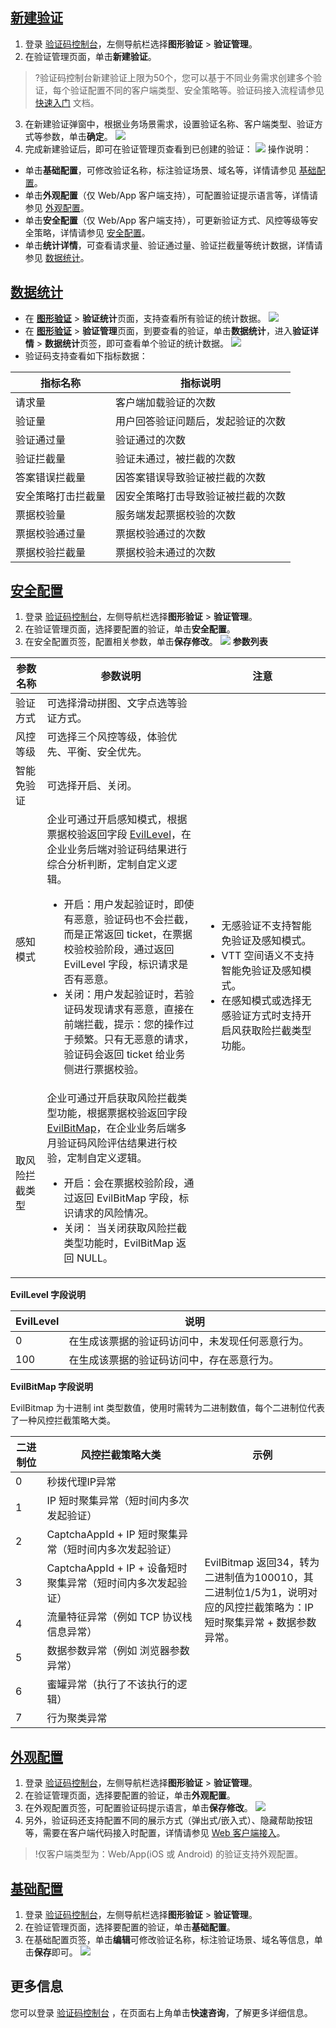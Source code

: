 ## [新建验证](id:xjyz)
1. 登录 [验证码控制台](https://console.cloud.tencent.com/captcha/graphical)，左侧导航栏选择**图形验证** > **验证管理**。
2. 在验证管理页面，单击**新建验证**。
>?验证码控制台新建验证上限为50个，您可以基于不同业务需求创建多个验证，每个验证配置不同的客户端类型、安全策略等。验证码接入流程请参见 [快速入门](https://cloud.tencent.com/document/product/1110/36839) 文档。
>
3. 在新建验证弹窗中，根据业务场景需求，设置验证名称、客户端类型、验证方式等参数，单击**确定**。
![](https://qcloudimg.tencent-cloud.cn/raw/6b0333aec8abdaf6bad11e26d8e4ba01.png)
4. 完成新建验证后，即可在验证管理页查看到已创建的验证：
![](https://qcloudimg.tencent-cloud.cn/raw/421e9a13599eb4c46252a596e1ea16ba.png)
操作说明：
 - 单击**基础配置**，可修改验证名称，标注验证场景、域名等，详情请参见 [基础配置](#jcpz)。
 - 单击**外观配置**（仅 Web/App 客户端支持），可配置验证提示语言等，详情请参见 [外观配置](#ygpz)。
 - 单击**安全配置**（仅 Web/App 客户端支持），可更新验证方式、风控等级等安全策略，详情请参见 [安全配置](#aqpz)。
 - 单击**统计详情**，可查看请求量、验证通过量、验证拦截量等统计数据，详情请参见 [数据统计](#sjtj)。

## [数据统计](id:sjtj)
- 在 **[图形验证](https://console.cloud.tencent.com/captcha/graphical)** > **验证统计**页面，支持查看所有验证的统计数据。
![](https://qcloudimg.tencent-cloud.cn/raw/d10bbc590ce366eae2f1fe9a0369844b.png)
- 在 **[图形验证](https://console.cloud.tencent.com/captcha/graphical)** > **验证管理**页面，到要查看的验证，单击**数据统计**，进入**验证详情** > **数据统计**页签，即可查看单个验证的统计数据。
  ![](https://qcloudimg.tencent-cloud.cn/raw/13707165e04076297f71f1cf8dffe585.png)
- 验证码支持查看如下指标数据：
<table class="tg">
<thead>
  <tr>
    <th class="tg-0pky">指标名称</th>
    <th class="tg-0pky">指标说明</th>
  </tr>
</thead>
<tbody>
  <tr>
    <td class="tg-0pky">请求量</td>
    <td class="tg-0pky">客户端加载验证的次数</td>
  </tr>
  <tr>
    <td class="tg-0pky">验证量</td>
    <td class="tg-0pky">用户回答验证问题后，发起验证的次数</td>
  </tr>
  <tr>
    <td class="tg-0pky">验证通过量</td>
    <td class="tg-0pky">验证通过的次数</td>
  </tr>
  <tr>
    <td class="tg-0pky">验证拦截量</td>
    <td class="tg-0pky">验证未通过，被拦截的次数</td>
  </tr>
  <tr>
    <td class="tg-0pky">答案错误拦截量</td>
    <td class="tg-0pky">因答案错误导致验证被拦截的次数</td>
  </tr>
  <tr>
    <td class="tg-0pky">安全策略打击拦截量</td>
    <td class="tg-0pky">因安全策略打击导致验证被拦截的次数</td>
  </tr>
  <tr>
    <td class="tg-0pky">票据校验量</td>
    <td class="tg-0pky">服务端发起票据校验的次数</td>
  </tr>
  <tr>
    <td class="tg-0pky">票据校验通过量</td>
    <td class="tg-0pky">票据校验通过的次数</td>
  </tr>
  <tr>
    <td class="tg-0pky">票据校验拦截量</td>
    <td class="tg-0pky">票据校验未通过的次数</td>
  </tr>
</tbody>
</table>


## [安全配置](id:aqpz)
1. 登录 [验证码控制台](https://console.cloud.tencent.com/captcha/graphical)，左侧导航栏选择**图形验证** > **验证管理**。
2. 在验证管理页面，选择要配置的验证，单击**安全配置**。
3. 在安全配置页签，配置相关参数，单击**保存修改**。
![](https://qcloudimg.tencent-cloud.cn/raw/3d271a020fb2513b9106d5e0a2beccfe.png)
**参数列表**
<table>
<thead>
<tr>
<th width="10%">参数名称</th>
<th width="50%">参数说明</th>
<th width="40%">注意</th>
</tr>
</thead>
<tbody><tr>
<td>验证方式</td>
<td>可选择滑动拼图、文字点选等验证方式。</td>
<td rowspan=5 ><ul><li>无感验证不支持智能免验证及感知模式。</li><li>VTT 空间语义不支持智能免验证及感知模式。</li><li>在感知模式或选择无感验证方式时支持开启风获取险拦截类型功能。</li></ul></td>
</tr>
<tr>
<td>风控等级</td>
<td>可选择三个风控等级，体验优先、平衡、安全优先。</td>
</tr>
<tr>
<td>智能免验证</td>
<td>可选择开启、关闭。</td>
</tr>
<tr>
<td>感知模式</td>
<td>企业可通过开启感知模式，根据票据校验返回字段 <a href="#EvilLevel">EvilLevel</a>，在企业业务后端对验证码结果进行综合分析判断，定制自定义逻辑。<ul><li>开启：用户发起验证时，即使有恶意，验证码也不会拦截，而是正常返回 ticket，在票据校验校验阶段，通过返回 EvilLevel 字段，标识请求是否有恶意。</li><li>关闭：用户发起验证时，若验证码发现请求有恶意，直接在前端拦截，提示：您的操作过于频繁。只有无恶意的请求，验证码会返回 ticket 给业务侧进行票据校验。</li></ul></td>
</tr>
<tr>
<td>取风险拦截类型</td>
<td>企业可通过开启获取风险拦截类型功能，根据票据校验返回字段 <a href="#EvilBitMap">EvilBitMap</a>，在企业业务后端多月验证码风险评估结果进行校验，定制自定义逻辑。<ul><li>开启：会在票据校验阶段，通过返回 EvilBitMap 字段，标识请求的风险情况。<li>关闭： 当关闭获取风险拦截类型功能时，EvilBitMap 返回 NULL。</li></ul></li></td>
</tr>
</tbody></table>
<p><strong>EvilLevel 字段说明</strong><a id="EvilLevel"></a></p>
<table>
<thead>
<tr>
<th width="10%">EvilLevel</th>
<th width="90%">说明</th>
</tr>
</thead>
<tbody><tr>
<td>0</td>
<td>在生成该票据的验证码访问中，未发现任何恶意行为。</td>
</tr>
<tr>
<td>100</td>
<td>在生成该票据的验证码访问中，存在恶意行为。</td>
</tr>
</tbody></table>
<p><strong>EvilBitMap 字段说明</strong><a id="EvilBitMap"></a></p>
EvilBitmap 为十进制 int 类型数值，使用时需转为二进制数值，每个二进制位代表了一种风控拦截策略大类。
<table>
<thead>
<tr>
<th width="10%">二进制位</th>
<th width="50%">风控拦截策略大类</th>
<th width="40%">示例</th>
</tr>
</thead>
<tbody><tr>
<td>0</td>
<td>秒拨代理IP异常</td>
<td rowspan=8 >EvilBitmap 返回34，转为二进制值为100010，其二进制位1/5为1，说明对应的风控拦截策略为：IP 短时聚集异常 + 数据参数异常。</td>
</tr>
<tr>
<td>1</td>
<td>IP 短时聚集异常（短时间内多次发起验证）</td>
</tr>
<tr>
<td>2</td>
<td>CaptchaAppId + IP 短时聚集异常（短时间内多次发起验证）</td>
</tr>
<tr>
<td>3</td>
<td>CaptchaAppId + IP + 设备短时聚集异常（短时间内多次发起验证）</td>
</tr>
<tr>
<td>4</td>
<td>流量特征异常（例如 TCP 协议栈信息异常）</td>
</tr>
<tr>
<td>5</td>
<td>数据参数异常（例如 浏览器参数异常）</td>
</tr>
<tr>
<td>6</td>
<td>蜜罐异常（执行了不该执行的逻辑）</td>
</tr>
<tr>
<td>7</td>
<td>行为聚类异常</td>
</tr>
</tbody></table>




## [外观配置](id:ygpz)
1. 登录 [验证码控制台](https://console.cloud.tencent.com/captcha/graphical)，左侧导航栏选择**图形验证** > **验证管理**。
2. 在验证管理页面，选择要配置的验证，单击**外观配置**。
3. 在外观配置页签，可配置验证码提示语言，单击**保存修改**。
  ![](https://qcloudimg.tencent-cloud.cn/raw/f6761cc003ace939cbacc538eb5b1a2f.png)
4. 另外，验证码还支持配置不同的展示方式（弹出式/嵌入式）、隐藏帮助按钮等，需要在客户端代码接入时配置，详情请参见 [Web 客户端接入](https://cloud.tencent.com/document/product/1110/36841)。
> !仅客户端类型为：Web/App(iOS 或 Android) 的验证支持外观配置。

## [基础配置](id:jcpz)
1. 登录 [验证码控制台](https://console.cloud.tencent.com/captcha/graphical)，左侧导航栏选择**图形验证** > **验证管理**。
2. 在验证管理页面，选择要配置的验证，单击**基础配置**。
3. 在基础配置页签，单击**编辑**可修改验证名称，标注验证场景、域名等信息，单击**保存**即可。
![](https://qcloudimg.tencent-cloud.cn/raw/85ceb83fa79f10d1373464b9d280568a.png)

## 更多信息
您可以登录 [验证码控制台](https://console.cloud.tencent.com/captcha/graphical) ，在页面右上角单击**快速咨询**，了解更多详细信息。
